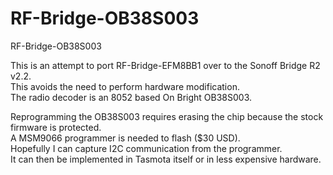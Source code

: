 # RF-Bridge-OB38S003
RF-Bridge-OB38S003

This is an attempt to port RF-Bridge-EFM8BB1 over to the Sonoff Bridge R2 v2.2.  
This avoids the need to perform hardware modification.  
The radio decoder is an 8052 based On Bright OB38S003.  

Reprogramming the OB38S003 requires erasing the chip because the stock firmware is protected.  
A MSM9066 programmer is needed to flash ($30 USD).  
Hopefully I can capture I2C communication from the programmer.  
It can then be implemented in Tasmota itself or in less expensive hardware.  